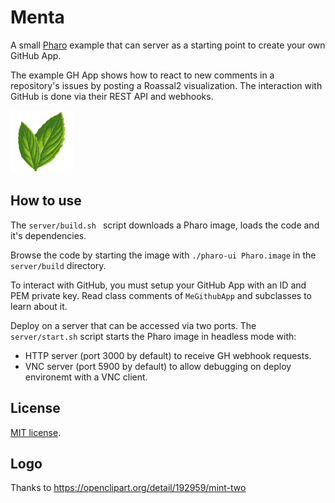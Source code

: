 # Menta

A small [Pharo](https://pharo.org/) example that can server as a starting point to create your own GitHub App. 

The example GH App shows how to react to new comments in a repository's issues by posting a Roassal2 visualization. The interaction with GitHub is done via their REST API and webhooks.

<img src="assets/mint.png" alt="logo" width="100"/>

## How to use

The `server/build.sh ` script downloads a Pharo image, loads the code and it's dependencies. 

Browse the code by starting the image with `./pharo-ui Pharo.image` in the `server/build` directory.

To interact with GitHub, you must setup your GitHub App with an ID and PEM private key. Read class comments of `MeGithubApp` and subclasses to learn about it.

Deploy on a server that can be accessed via two ports. The `server/start.sh` script starts the Pharo image in headless mode with: 
- HTTP server (port 3000 by default) to receive GH webhook requests.
- VNC server (port 5900 by default) to allow debugging on deploy environemt with a VNC client.

## License

[MIT license](https://mit-license.org/).

## Logo

Thanks to https://openclipart.org/detail/192959/mint-two
